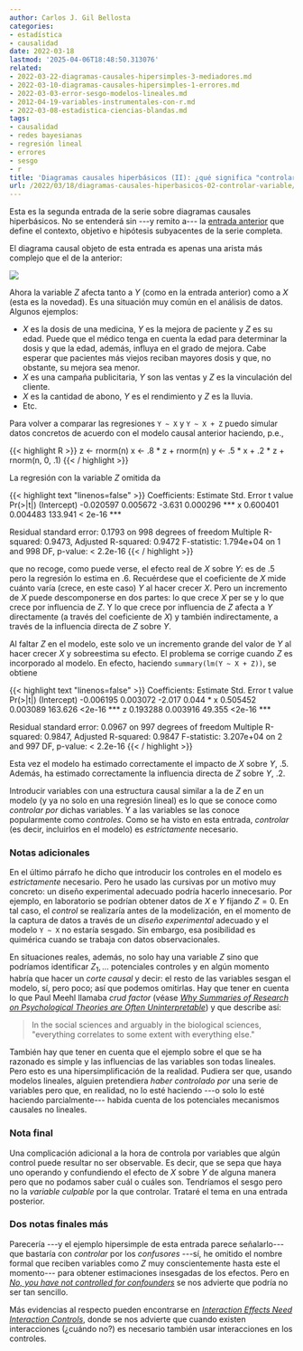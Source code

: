```yaml
---
author: Carlos J. Gil Bellosta
categories:
- estadística
- causalidad
date: 2022-03-18
lastmod: '2025-04-06T18:48:50.313076'
related:
- 2022-03-22-diagramas-causales-hipersimples-3-mediadores.md
- 2022-03-10-diagramas-causales-hipersimples-1-errores.md
- 2022-03-03-error-sesgo-modelos-lineales.md
- 2012-04-19-variables-instrumentales-con-r.md
- 2022-03-08-estadistica-ciencias-blandas.md
tags:
- causalidad
- redes bayesianas
- regresión lineal
- errores
- sesgo
- r
title: 'Diagramas causales hiperbásicos (II): ¿qué significa "controlar por" una variable?'
url: /2022/03/18/diagramas-causales-hiperbasicos-02-controlar-variable/
---
```


Esta es la segunda entrada de la serie sobre diagramas causales hiperbásicos. No se entenderá sin ---y remito a--- la
[entrada anterior](/2022/03/10/diagramas-causales-hiperbasicos-01-variables-omitidas/)
que define el contexto, objetivo e hipótesis subyacentes de la serie completa.

El diagrama causal objeto de esta entrada es apenas una arista más complejo que el de la anterior:

![](/wp-uploads/2022/03/red_causal_hiperbasica_01.png#center)

Ahora la variable $Z$ afecta tanto a $Y$ (como en la entrada anterior) como a $X$ (esta es la novedad). Es una situación muy común en el análisis de datos. Algunos ejemplos:

* $X$ es la dosis de una medicina, $Y$ es la mejora de paciente y $Z$ es su edad. Puede que el médico tenga en cuenta la edad para determinar la dosis y que la edad, además, influya en el grado de mejora. Cabe esperar que pacientes más viejos reciban mayores dosis y que, no obstante, su mejora sea menor.
* $X$ es una campaña publicitaria, $Y$ son las ventas y $Z$ es la vinculación del cliente.
* $X$ es la cantidad de abono, $Y$ es el rendimiento y $Z$ es la lluvia.
* Etc.

Para volver a comparar las regresiones `Y ~ X` y `Y ~ X + Z` puedo simular datos concretos de acuerdo con el modelo causal anterior haciendo, p.e.,

{{< highlight R >}}
z <- rnorm(n)
x <- .8 * z + rnorm(n)
y <- .5 * x + .2 * z + rnorm(n, 0, .1)
{{< / highlight >}}

La regresión con la variable $Z$ omitida da

{{< highlight text "linenos=false" >}}
Coefficients:
             Estimate Std. Error t value Pr(>|t|)
(Intercept) -0.020597   0.005672  -3.631 0.000296 ***
x            0.600401   0.004483 133.941  < 2e-16 ***

Residual standard error: 0.1793 on 998 degrees of freedom
Multiple R-squared:  0.9473,	Adjusted R-squared:  0.9472
F-statistic: 1.794e+04 on 1 and 998 DF,  p-value: < 2.2e-16
{{< / highlight >}}

que no recoge, como puede verse, el efecto real de $X$ sobre $Y$: es de $.5$ pero la regresión lo estima en $.6$. Recuérdese que el coeficiente de $X$ mide cuánto varía (crece, en este caso) $Y$ al hacer crecer $X$. Pero un incremento de $X$ puede descomponerse en dos partes: lo que crece $X$ per se y lo que crece por influencia de $Z$. Y lo que crece por influencia de $Z$ afecta a $Y$ directamente (a través del coeficiente de $X$) y también indirectamente, a través de la influencia directa de $Z$ sobre $Y$.

Al faltar $Z$ en el modelo, este solo ve un incremento grande del valor de $Y$ al hacer crecer $X$ y sobreestima su efecto. El problema se corrige cuando $Z$ es incorporado al modelo. En efecto, haciendo `summary(lm(Y ~ X + Z))`, se obtiene

{{< highlight text "linenos=false" >}}
Coefficients:
             Estimate Std. Error t value Pr(>|t|)
(Intercept) -0.006195   0.003072  -2.017    0.044 *
x            0.505452   0.003089 163.626   <2e-16 ***
z            0.193288   0.003916  49.355   <2e-16 ***

Residual standard error: 0.0967 on 997 degrees of freedom
Multiple R-squared:  0.9847,	Adjusted R-squared:  0.9847
F-statistic: 3.207e+04 on 2 and 997 DF,  p-value: < 2.2e-16
{{< / highlight >}}

Esta vez el modelo ha estimado correctamente el impacto de $X$ sobre $Y$, $.5$. Además, ha estimado correctamente la influencia directa de $Z$ sobre $Y$, $.2$.

Introducir variables con una estructura causal similar a la de $Z$ en un modelo (y ya no solo en una regresión lineal) es lo que se conoce como _controlar por_ dichas variables. Y a las variables se las conoce popularmente como _controles_. Como se ha visto en esta entrada, _controlar_ (es decir, incluirlos en el modelo) es _estrictamente_ necesario.


### Notas adicionales

En el último párrafo he dicho que introducir los controles en el modelo es _estrictamente_ necesario. Pero he usado las cursivas por un motivo muy concreto: un diseño experimental adecuado podría hacerlo innecesario. Por ejemplo, en laboratorio se podrían obtener datos de $X$ e $Y$ fijando $Z = 0$. En tal caso, el _control_ se realizaría antes de la modelización, en el momento de la captura de datos a través de un _diseño experimental_ adecuado y el modelo `Y ~ X` no estaría sesgado. Sin embargo, esa posibilidad es quimérica cuando se trabaja con datos observacionales.

En situaciones reales, además, no solo hay una variable $Z$ sino que podríamos identificar $Z_1, \dots$ potenciales controles y en algún momento habría que hacer un _corte causal_ y decir: el resto de las variables sesgan el modelo, sí, pero poco; así que podemos omitirlas. Hay que tener en cuenta lo que Paul Meehl llamaba _crud factor_ (véase [_Why Summaries of Research on Psychological Theories are Often Uninterpretable_](https://doi.org/10.2466/pr0.1990.66.1.195)) y que describe así:

> In the social sciences and arguably in the biological sciences, "everything correlates to some extent with everything else."

También hay que tener en cuenta que el ejemplo sobre el que se ha razonado es simple y las influencias de las variables son todas lineales. Pero esto es una hipersimplificación de la realidad. Pudiera ser que, usando modelos lineales, alguien pretendiera _haber controlado por_ una serie de variables pero que, en realidad, no lo esté haciendo ---o solo lo esté haciendo parcialmente--- habida cuenta de los potenciales mecanismos causales no lineales.

### Nota final

Una complicación adicional a la hora de controla por variables que algún control puede resultar no ser observable. Es decir, que se sepa que haya uno operando y confundiendo el efecto de $X$ sobre $Y$ de alguna manera pero que no podamos saber cuál o cuáles son. Tendríamos el sesgo pero no la _variable culpable_ por la que controlar. Trataré el tema en una entrada posterior.

### Dos notas finales más

Parecería ---y el ejemplo hipersimple de esta entrada parece señalarlo--- que bastaría con _controlar_ por los _confusores_ ---sí, he omitido el nombre formal que reciben variables como $Z$ muy conscientemente hasta este el momento--- para obtener estimaciones insesgadas de los efectos. Pero en [_No, you have not controlled for confounders_](https://davidlindelof.com/no-you-have-not-controlled-for-confounders/) se nos advierte que podría no ser tan sencillo.

Más evidencias al respecto pueden encontrarse en [_Interaction Effects Need Interaction Controls_](https://datacolada.org/80), donde se nos advierte que cuando existen interacciones (¿cuándo no?) es necesario también usar interacciones en los controles.